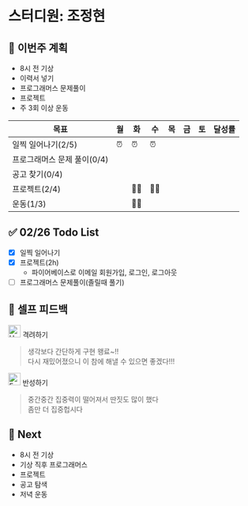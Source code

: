 # 스터디원: 조정현

## 🚀 이번주 계획

- 8시 전 기상
- 이력서 넣기
- 프로그래머스 문제풀이
- 프로젝트
- 주 3회 이상 운동

| 목표                        | 월  | 화  | 수  | 목  | 금  | 토  | 달성률 |
| --------------------------- | --- | --- | --- | --- | --- | --- | ------ |
| 일찍 일어나기(2/5)          | ⏰  | ⏰  | ⏰  |     |     |     |        |
| 프로그래머스 문제 풀이(0/4) |     |     |     |     |     |     |        |
| 공고 찾기(0/4)              |     |     |     |     |     |     |        |
| 프로젝트(2/4)               |     | 👩‍💻  | 👩‍💻  |     |     |     |        |
| 운동(1/3)                   |     | 🏃‍♀️  |     |     |     |     |        |

## ✅ 02/26 Todo List

- [x] 일찍 일어나기
- [x] 프로젝트(2h)
  - 파이어베이스로 이메일 회원가입, 로그인, 로그아웃
- [ ] 프로그래머스 문제풀이(졸릴때 풀기)

## 🎉 셀프 피드백

<img src="https://raw.githubusercontent.com/Tarikul-Islam-Anik/Animated-Fluent-Emojis/master/Emojis/Smilies/Hugging%20Face.png" alt="Hugging Face" width="25" height="25"> 격려하기</img>

> 생각보다 간단하게 구현 왱료~!!<br>
> 다시 재밌어졌으니 이 참에 해낼 수 있으면 좋겠다!!!

<img src="https://raw.githubusercontent.com/Tarikul-Islam-Anik/Animated-Fluent-Emojis/master/Emojis/Smilies/Face%20with%20Monocle.png" alt="Face with Monocle" width="25" height="25"> 반성하기</img>

> 중간중간 집중력이 떨어져서 딴짓도 많이 했다<br>
> 좀만 더 집중헙시다

## 🌱 Next

- 8시 전 기상
- 기상 직후 프로그래머스
- 프로젝트
- 공고 탐색
- 저녁 운동
